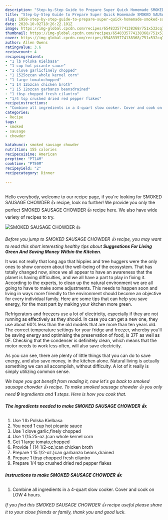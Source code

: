 ```yaml
---
description: "Step-by-Step Guide to Prepare Super Quick Homemade SMOKED SAUSAGE CHOWDER 👍"
title: "Step-by-Step Guide to Prepare Super Quick Homemade SMOKED SAUSAGE CHOWDER 👍"
slug: 1958-step-by-step-guide-to-prepare-super-quick-homemade-smoked-sausage-chowder
date: 2020-10-02T18:26:22.101Z
image: https://img-global.cpcdn.com/recipes/6548335774138368/751x532cq70/smoked-sausage-chowder-👍-recipe-main-photo.jpg
thumbnail: https://img-global.cpcdn.com/recipes/6548335774138368/751x532cq70/smoked-sausage-chowder-👍-recipe-main-photo.jpg
cover: https://img-global.cpcdn.com/recipes/6548335774138368/751x532cq70/smoked-sausage-chowder-👍-recipe-main-photo.jpg
author: Allen Owens
ratingvalue: 3.6
reviewcount: 4
recipeingredient:
- "1 lb Polska Kielbasa"
- "1 cup hot picante sauce"
- "1 clove garlicfinely chopped"
- "1 1525ozcan whole kernel corn"
- "1 large tomatochopped"
- "1 14 12ozcan chicken broth"
- "1 15 12ozcan garbanzo beansdrained"
- "1 tbsp chopped fresh cilantro"
- "1/4 tsp crushed dried red pepper flakes"
recipeinstructions:
- "Combine all ingredients in a 4-quart slow cooker. Cover and cook on LOW 4 hours."
categories:
- Recipe
tags:
- smoked
- sausage
- chowder

katakunci: smoked sausage chowder 
nutrition: 155 calories
recipecuisine: American
preptime: "PT14M"
cooktime: "PT50M"
recipeyield: "2"
recipecategory: Dinner

---
```

<br>
Hello everybody, welcome to our recipe page, if you're looking for SMOKED SAUSAGE CHOWDER 👍 recipe, look no further! We provide you only the perfect SMOKED SAUSAGE CHOWDER 👍 recipe here. We also have wide variety of recipes to try.
<br>


![SMOKED SAUSAGE CHOWDER 👍](https://img-global.cpcdn.com/recipes/6548335774138368/751x532cq70/smoked-sausage-chowder-👍-recipe-main-photo.jpg)

<i>Before you jump to SMOKED SAUSAGE CHOWDER 👍 recipe, you may want to read this short interesting healthy tips about 
<strong>Suggestions For Living Green And Saving Money Within the Kitchen</strong>.</i>
</br>

It was not really that long ago that hippies and tree huggers were the only ones to show concern about the well-being of the ecosystem. That has totally changed now, since we all appear to have an awareness that the planet is having difficulties, and we all have a part to play in fixing it. According to the experts, to clean up the natural environment we are all going to have to make some adjustments. This needs to happen soon and living in ways more friendly to the environment should become an objective for every individual family. Here are some tips that can help you save energy, for the most part by making your kitchen more green.

Refrigerators and freezers use a lot of electricity, especially if they are not running as effectively as they should. In case you can get a new one, they use about 60% less than the old models that are more than ten years old. The correct temperature settings for your fridge and freezer, whereby you'll be saving energy and optimising the preservation of food, is 37F as well as 0F. Checking that the condenser is definitely clean, which means that the motor needs to work less often, will also save electricity.

As you can see, there are plenty of little things that you can do to save energy, and also save money, in the kitchen alone. Natural living is actually something we can all accomplish, without difficulty. A lot of it really is simply utilizing common sense.


<i>We hope you got benefit from reading it, now let's go back to smoked sausage chowder 👍 recipe. To make smoked sausage chowder 👍 you only need <strong>9</strong> ingredients and <strong>1</strong> steps. Here is how you cook that.
</i>

##### The ingredients needed to make SMOKED SAUSAGE CHOWDER 👍:

1. Use 1 lb Polska Kielbasa
1. You need 1 cup hot picante sauce
1. Use 1 clove garlic,finely chopped
1. Use 1 (15.25-oz.)can whole kernel corn
1. Get 1 large tomato,chopped
1. Provide 1 (14 1/2-oz.)can chicken broth
1. Prepare 1 15 1/2-oz.)can garbanzo beans,drained
1. Prepare 1 tbsp chopped fresh cilantro
1. Prepare 1/4 tsp crushed dried red pepper flakes


##### Instructions to make SMOKED SAUSAGE CHOWDER 👍:

1. Combine all ingredients in a 4-quart slow cooker. Cover and cook on LOW 4 hours.


<i>If you find this SMOKED SAUSAGE CHOWDER 👍 recipe useful please share it to your close friends or family, thank you and good luck.</i>
